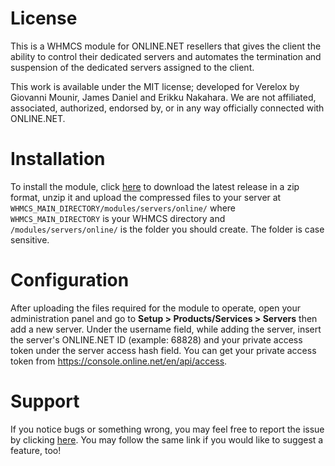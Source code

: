 License
================

This is a WHMCS module for ONLINE.NET resellers that gives the client the ability to control their dedicated servers and automates the termination and suspension of the dedicated servers assigned to the client.

This work is available under the MIT license; developed for Verelox by Giovanni Mounir, James Daniel and Erikku Nakahara. We are not affiliated, associated, authorized, endorsed by, or in any way officially connected with ONLINE.NET.

Installation
================

To install the module, click [here](https://github.com/Verelox/onlinenet-module/archive/master.zip) to download the latest release in a zip format, unzip it and upload the compressed files to your server at <code>WHMCS_MAIN_DIRECTORY/modules/servers/online/</code> where <code>WHMCS_MAIN_DIRECTORY</code> is your WHMCS directory and <code>/modules/servers/online/</code> is the folder you should create. The folder is case sensitive.

Configuration
================

After uploading the files required for the module to operate, open your administration panel and go to <b>Setup > Products/Services > Servers</b> then add a new server. Under the username field, while adding the server, insert the server's ONLINE.NET ID (example: 68828) and your private access token under the server access hash field. You can get your private access token from https://console.online.net/en/api/access.

Support
================

If you notice bugs or something wrong, you may feel free to report the issue by clicking [here](https://github.com/Verelox/onlinenet-module/issues/new). You may follow the same link if you would like to suggest a feature, too!
